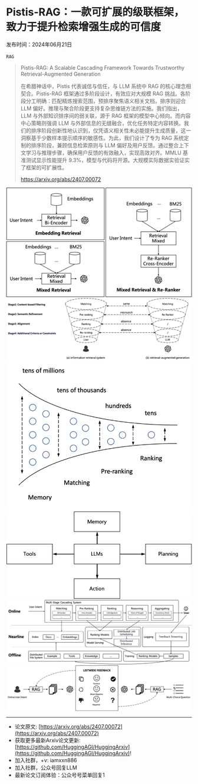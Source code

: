 # Pistis-RAG：一款可扩展的级联框架，致力于提升检索增强生成的可信度
发布时间：2024年06月21日

`RAG`
> Pistis-RAG: A Scalable Cascading Framework Towards Trustworthy Retrieval-Augmented Generation
>
> 在希腊神话中，Pistis 代表诚信与信任，与 LLM 系统中 RAG 的核心理念相契合。Pistis-RAG 框架通过多阶段设计，有效应对大规模 RAG 挑战。各阶段分工明确：匹配精炼搜索范围，预排序聚焦语义相关文档，排序则迎合 LLM 偏好。推理与聚合阶段更支持复杂思维链方法的实施。我们指出，LLM 与外部知识排序间的弱关联，源于 RAG 框架的模型中心倾向。而内容中心策略则强调 LLM 与外部信息的无缝融合，优化任务特定内容转换。我们的排序阶段创新性地认识到，仅凭语义相关性未必能提升生成质量，这一洞察基于少数样本提示顺序的敏感性。为此，我们设计了专为 RAG 系统定制的排序阶段，兼顾信息检索原则与 LLM 偏好及用户反馈。通过整合上下文学习与推理步骤，确保用户反馈的有效融入，实现高效对齐。MMLU 基准测试显示性能提升 9.3%，模型与代码将开源。大规模实际数据实验证实了框架的可扩展性。
>
> https://arxiv.org/abs/2407.00072

![](https://raw.githubusercontent.com/HuggingAGI/HuggingArxiv/main/paper_images/2407.00072/rag_generation.png)
![](https://raw.githubusercontent.com/HuggingAGI/HuggingArxiv/main/paper_images/2407.00072/ir_vs_rag.png)
![](https://raw.githubusercontent.com/HuggingAGI/HuggingArxiv/main/paper_images/2407.00072/content-centric.png)
![](https://raw.githubusercontent.com/HuggingAGI/HuggingArxiv/main/paper_images/2407.00072/model-centric.png)
![](https://raw.githubusercontent.com/HuggingAGI/HuggingArxiv/main/paper_images/2407.00072/GMSC_online.png)
![](https://raw.githubusercontent.com/HuggingAGI/HuggingArxiv/main/paper_images/2407.00072/simulate_feedback.png)

<hr />

- 论文原文: [https://arxiv.org/abs/2407.00072](https://arxiv.org/abs/2407.00072)
- 获取更多最新Arxiv论文更新: [https://github.com/HuggingAGI/HuggingArxiv](https://github.com/HuggingAGI/HuggingArxiv)!
- 加入社群，+v: iamxxn886
- 加入社群，公众号回复LLM
- 最新论文订阅体验：公众号号菜单回复1